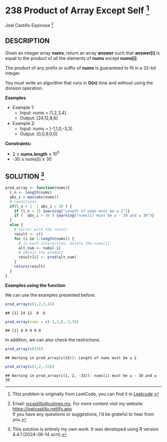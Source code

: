 
# 238 Product of Array Except Self [^1]

Joel Castillo Espinosa [^2]

## DESCRIPTION

Given an integer array **nums**, return an array **answer** such that
**answer\[i\]** is equal to the product of all the elements of **nums**
except **nums\[i\]**.

The product of any prefix or suffix of **nums** is guaranteed to fit in
a 32-bit integer.

You must write an algorithm that runs in **O(n)** time and without using
the division operation.

**Examples**

- Example 1:
  - Input: nums = \[1,2,3,4\]
  - Output: \[24,12,8,6\]
- Example 2:
  - Input: nums = \[-1,1,0,-3,3\]
  - Output: \[0,0,9,0,0\]

**Constraints:**

- 2 ≤ **nums.length** ≤ $10^5$
- -30 ≤ nums\[i\] ≤ 30

## SOLUTION [^3]

``` r
prod_array <- function(nums){
  l_n <- length(nums)
  abs_i = max(abs(nums))
  # conditions
  if(l_n < 2  | abs_i > 30 ) {
    if (l_n < 2) {warning("Length of nums must be ≥ 2")}
    if (  abs_i > 30 ) {warning("nums[i] must be ≥ - 30 and ≤ 30")}
  }
  else {
    # vector with the result
    result <- c()
    for (i in 1:length(nums)) {
      # in each interaction, delete the nums[i]
      alt_num <- nums[-i]
      # obtain the product 
      result[i] <- prod(alt_num)
    }
    return(result)
  }
}
```

**Examples using the function**

We can use the examples presented before.

``` r
prod_array(c(1,2,3,4))
```

    ## [1] 24 12  8  6

``` r
prod_array(nums = c(-1,1,0,-3,3))
```

    ## [1] 0 0 9 0 0

In addition, we can also check the restrictions.

``` r
prod_array(c(15))
```

    ## Warning in prod_array(c(15)): Length of nums must be ≥ 2

``` r
prod_array(c(1,2,-33))
```

    ## Warning in prod_array(c(1, 2, -33)): nums[i] must be ≥ - 30 and ≤ 30

[^1]: This problem is originally from LeetCode, you can find it in
    [Leetcode](https://leetcode.com/problems/product-of-array-except-self/?envType=study-plan-v2&envId=leetcode-75).

[^2]: Email: <jocastillo@colmex.mx>. For more content visit my website:
    <https://joelcastillo.netlify.app> <br> If you have any questions or
    suggestions, I’d be grateful to hear from you.

[^3]: This solution is entirely my own work. It was developed using R
    version 4.4.1 (2024-06-14 ucrt).
